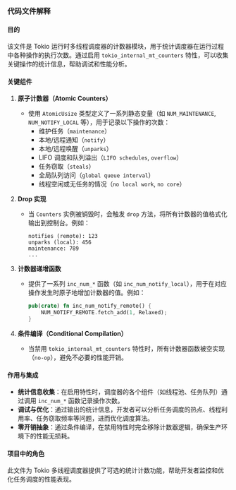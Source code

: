### 代码文件解释

#### 目的
该文件是 Tokio 运行时多线程调度器的计数器模块，用于统计调度器在运行过程中各种操作的执行次数。通过启用 `tokio_internal_mt_counters` 特性，可以收集关键操作的统计信息，帮助调试和性能分析。

#### 关键组件
1. **原子计数器（Atomic Counters）**
   - 使用 `AtomicUsize` 类型定义了一系列静态变量（如 `NUM_MAINTENANCE`, `NUM_NOTIFY_LOCAL` 等），用于记录以下操作的次数：
     - 维护任务（`maintenance`）
     - 本地/远程通知（`notify`）
     - 本地/远程唤醒（`unparks`）
     - LIFO 调度和队列溢出（`LIFO schedules`, `overflow`）
     - 任务窃取（`steals`）
     - 全局队列访问（`global queue interval`）
     - 线程空闲或无任务的情况（`no local work`, `no core`）

2. **Drop 实现**
   - 当 `Counters` 实例被销毁时，会触发 `drop` 方法，将所有计数器的值格式化输出到控制台。例如：
     ```text
     notifies (remote): 123
     unparks (local): 456
     maintenance: 789
     ...
     ```

3. **计数器递增函数**
   - 提供了一系列 `inc_num_*` 函数（如 `inc_num_notify_local`），用于在对应操作发生时原子地增加计数器的值。例如：
     ```rust
     pub(crate) fn inc_num_notify_remote() {
         NUM_NOTIFY_REMOTE.fetch_add(1, Relaxed);
     }
     ```

4. **条件编译（Conditional Compilation）**
   - 当禁用 `tokio_internal_mt_counters` 特性时，所有计数器函数被空实现（`no-op`），避免不必要的性能开销。

#### 作用与集成
- **统计信息收集**：在启用特性时，调度器的各个组件（如线程池、任务队列）通过调用 `inc_num_*` 函数记录操作次数。
- **调试与优化**：通过输出的统计信息，开发者可以分析任务调度的热点、线程利用率、任务窃取频率等问题，进而优化调度算法。
- **零开销抽象**：通过条件编译，在禁用特性时完全移除计数器逻辑，确保生产环境下的性能无损耗。

#### 项目中的角色
此文件为 Tokio 多线程调度器提供了可选的统计计数功能，帮助开发者监控和优化任务调度的性能表现。
